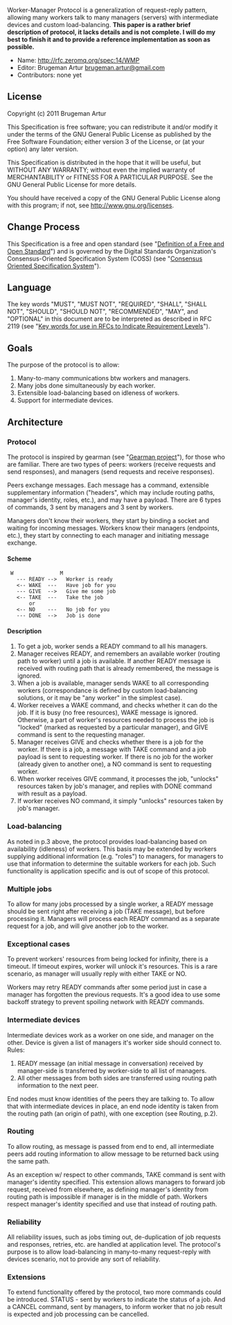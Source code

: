 Worker-Manager Protocol is a generalization of request-reply pattern, allowing many workers talk to many managers (servers) with intermediate devices and custom load-balancing. **This paper is a rather brief description of protocol, it lacks details and is not complete. I will do my best to finish it and to provide a reference implementation as soon as possible.**

* Name: http://rfc.zeromq.org/spec:14/WMP
* Editor: Brugeman Artur <brugeman.artur@gmail.com>
* Contributors: none yet

## License

Copyright (c) 2011 Brugeman Artur

This Specification is free software; you can redistribute it and/or modify it under the terms of the GNU General Public License as published by the Free Software Foundation; either version 3 of the License, or (at your option) any later version.

This Specification is distributed in the hope that it will be useful, but WITHOUT ANY WARRANTY; without even the implied warranty of MERCHANTABILITY or FITNESS FOR A PARTICULAR PURPOSE. See the GNU General Public License for more details.

You should have received a copy of the GNU General Public License along with this program; if not, see <http://www.gnu.org/licenses>.

## Change Process

This Specification is a free and open standard (see "[Definition of a Free and Open Standard](http://www.digistan.org/open-standard:definition)") and is governed by the Digital Standards Organization's Consensus-Oriented Specification System (COSS) (see "[Consensus Oriented Specification System](http://www.digistan.org/spec:1/COSS)").

## Language

The key words "MUST", "MUST NOT", "REQUIRED", "SHALL", "SHALL NOT", "SHOULD", "SHOULD NOT", "RECOMMENDED",  "MAY", and "OPTIONAL" in this document are to be interpreted as described in RFC 2119 (see "[Key words for use in RFCs to Indicate Requirement Levels](http://tools.ietf.org/html/rfc2119)").

## Goals

The purpose of the protocol is to allow:
1. Many-to-many communications btw workers and managers.
2. Many jobs done simultaneously by each worker.
3. Extensible load-balancing based on idleness of workers.
4. Support for intermediate devices.

## Architecture

### Protocol

The protocol is inspired by gearman (see "[Gearman project](http://gearman.org/)"), for those who are familiar. There are two types of peers: workers (receive requests and send responses), and managers (send requests and receive responses).

Peers exchange messages. Each message has a command, extensible supplementary information ("headers", which may include routing paths, manager's identity, roles, etc.), and may have a payload. There are 6 types of commands, 3 sent by managers and 3 sent by workers.

Managers don't know their workers, they start by binding a socket and waiting for incoming messages.  Workers know their managers (endpoints, etc.), they start by connecting to each manager and initiating message exchange.

#### Scheme

```
 W               M
   --- READY -->   Worker is ready
   <-- WAKE  ---   Have job for you
   --- GIVE  -->   Give me some job
   <-- TAKE  ---   Take the job
       or
   <-- NO    ---   No job for you
   --- DONE  -->   Job is done
```

#### Description
1. To get a job, worker sends a READY command to all his managers.
2. Manager receives READY, and remembers an available worker (routing path to worker) until a job is available. If another READY message is received with routing path that is already remembered, the message is ignored.
3. When a job is available, manager sends WAKE to all corresponding workers (correspondance is defined by custom load-balancing solutions, or it may be "any worker" in the simplest case).
4. Worker receives a WAKE command, and checks whether it can do the job. If it is busy (no free resources), WAKE message is ignored. Otherwise, a part of worker's resources needed to process the job is "locked" (marked as requested by a particular manager), and GIVE command is sent to the requesting manager.
5. Manager receives GIVE and checks whether there is a job for the worker. If there is a job, a message with TAKE command and a job payload is sent to requesting worker. If there is no job for the worker (already given to another one), a NO command is sent to requesting worker.
6. When worker receives GIVE command, it processes the job, "unlocks" resources taken by job's manager, and replies with DONE command with result as a payload.
7. If worker receives NO command, it simply "unlocks" resources taken by job's manager.

### Load-balancing

As noted in p.3 above, the protocol provides load-balancing based on availability (idleness) of workers. This basis may be extended by workers supplying additional information (e.g. "roles") to managers, for managers to use that information to determine the suitable workers for each job. Such functionality is application specific and is out of scope of this protocol.

### Multiple jobs

To allow for many jobs processed by a single worker, a READY message should be sent right after receiving a job (TAKE message), but before processing it. Managers will process each READY command as a separate request for a job, and will give another job to the worker.

### Exceptional cases

To prevent workers' resources from being locked for infinity, there is a timeout. If timeout expires, worker will unlock it's resources. This is a rare scenario, as manager will usually reply with either TAKE or NO.

Workers may retry READY commands after some period just in case a manager has forgotten the previous requests. It's a good idea to use some backoff strategy to prevent spoiling network with READY commands.

### Intermediate devices

Intermediate devices work as a worker on one side, and manager on the other. Device is given a list of managers it's worker side should connect to. Rules:
1. READY message (an initial message in conversation) received by manager-side is transferred by worker-side to all list of managers.
2. All other messages from both sides are transferred using routing path information to the next peer.

End nodes must know identities of the peers they are talking to. To allow that with intermediate devices in place, an end node identity is taken from the routing path (an origin of path), with one exception (see Routing, p.2).

### Routing

To allow routing, as message is passed from end to end, all intermediate peers add routing information to allow message to be returned back using the same path.

As an exception w/ respect to other commands, TAKE command is sent with manager's identity specified. This extension allows managers to forward job request, received from elsewhere, as defining manager's identity from routing path is impossible if manager is in the middle of path. Workers respect manager's identity specified and use that instead of routing path.

### Reliability

All reliability issues, such as jobs timing out, de-duplication of job requests and responses, retries, etc. are handled at application level. The protocol's purpose is to allow load-balancing in many-to-many request-reply with devices scenario, not to provide any sort of reliability.

### Extensions

To extend functionality offered by the protocol, two more commands could be introduced. STATUS - sent by workers to indicate the status of a job. And a CANCEL command, sent by managers, to inform worker that no job result is expected and job processing can be cancelled.

